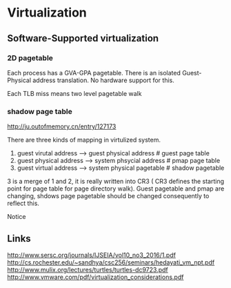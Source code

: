 # Virtualization
## Software-Supported virtualization
### 2D pagetable 
Each process has a GVA-GPA pagetable.  There is an isolated Guest-Physical address translation. No  hardware support for this. 

Each TLB miss means two level pagetable walk


### shadow page table
http://ju.outofmemory.cn/entry/127173

There are three kinds of  mapping in virtulized system.

1. guest virutal address --> guest physical address   # guest page table 
2. guest physical address --> system phsycial address # pmap page table
3. guest virtual address --> system physical pagetable # shadow pagetable
 
3 is a merge of 1 and 2, it is really written into CR3 ( CR3 defines the starting point for page table for page directory walk). 
Guest pagetable and pmap are changing, shdows page pagetable should be changed consequently to reflect this. 

Notice 

## Links 
http://www.sersc.org/journals/IJSEIA/vol10_no3_2016/1.pdf <br>
http://cs.rochester.edu/~sandhya/csc256/seminars/hedayati_vm_npt.pdf <br>
http://www.mulix.org/lectures/turtles/turtles-dc9723.pdf <br>
http://www.vmware.com/pdf/virtualization_considerations.pdf <br>
